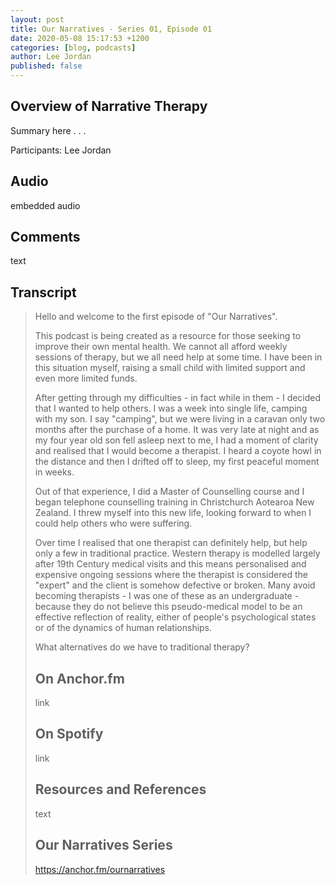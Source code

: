 ```yaml
---
layout: post
title: Our Narratives - Series 01, Episode 01
date: 2020-05-08 15:17:53 +1200
categories: [blog, podcasts]
author: Lee Jordan
published: false
---
```


<h2>Overview of Narrative Therapy</h2>

<p>Summary here . . . </p>

<p>Participants: Lee Jordan</p>

<h2>Audio</h2>

<p>embedded audio</p>

<h2>Comments</h2>

<p>text</p>

<h2>Transcript</h2>

<blockquote cite="https://anchor.fm/ournarratives">

<p>Hello and welcome to the first episode of "Our Narratives".</p>

<p>This podcast is being created as a resource for those seeking to improve their own mental health. We cannot all afford weekly sessions of therapy, but we all need help at some time. I have been in this situation myself, raising a small child with limited support and even more limited funds.</p>

<p>After getting through my difficulties - in fact while in them - I decided that I wanted to help others. I was a week into single life, camping with my son. I say "camping", but we were living in a caravan only two months after the purchase of a home. It was very late at night and as my four year old son fell asleep next to me, I had a moment of clarity and realised that I would become a therapist. I heard a coyote howl in the distance and then I drifted off to sleep, my first peaceful moment in weeks.</p>

<p>Out of that experience, I did a Master of Counselling course and I began telephone counselling training in Christchurch Aotearoa New Zealand. I threw myself into this new life, looking forward to when I could help others who were suffering.</p>

<p>Over time I realised that one therapist can definitely help, but help only a few in traditional practice. Western therapy is modelled largely after 19th Century medical visits and this means personalised and expensive ongoing sessions where the therapist is considered the "expert" and the client is somehow defective or broken. Many avoid becoming therapists - I was one of these as an undergraduate - because they do not believe this pseudo-medical model to be an effective reflection of reality, either of people's psychological states or of the dynamics of human relationships.</p>

<p>What alternatives do we have to traditional therapy?</p>


<h2>On Anchor.fm</h2>

<p>link</p>

<h2>On Spotify</h2>

<p>link</p>

<h2>Resources and References</h2>

<p>text</p>

<h2>Our Narratives Series</h2>

<p><a href="https://anchor.fm/ournarratives" alt="Mental Health Podcasts" target="_blank" rel="nofollow">https://anchor.fm/ournarratives</a></p>
